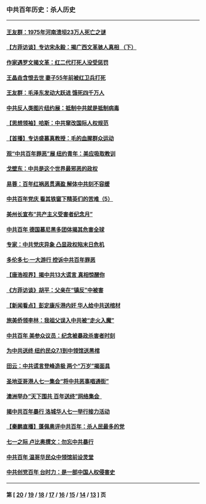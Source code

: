 ### 中共百年历史：杀人历史
---
#### [王友群：1975年河南溃坝23万人死亡之谜](../../pages/nf1176106/n13231576.md?09210430) 
#### [【方菲访谈】专访宋永毅：揭广西文革骇人真相 （下）](../../pages/nf1176106/n13209074.md?09210430) 
#### [作家遇罗文揭文革：红二代打死人没受惩罚](../../pages/nf1176106/n13205254.md?09210430) 
#### [王晶垚含恨去世 妻子55年前被红卫兵打死](../../pages/nf1176106/n13203590.md?09210430) 
#### [王友群：毛泽东发动大跃进 饿死四千万人](../../pages/nf1176106/n13177158.md?09210430) 
#### [中共反人类图片纽约展：抵制中共就是抵制病毒](../../pages/nf1176106/n13115371.md?09210430) 
#### [【思想领袖】哈斯：中共窜改国际人权规范](../../pages/nf1176106/n13053647.md?09210430) 
#### [【首播】专访盛慕真教授：毛的血腥群众运动](../../pages/nf1176106/n13091782.md?09210430) 
#### [观“中共百年罪恶”展 纽约青年：美应吸取教训](../../pages/nf1176106/n13085246.md?09210430) 
#### [戈壁东：中共是这个世界最邪恶的政权](../../pages/nf1176106/n13085641.md?09210430) 
#### [易蓉：百年红祸恶贯满盈 解体中共刻不容缓](../../pages/nf1176106/n13084455.md?09210430) 
#### [中共百年党庆 看其铁窗下精英们的苦难（5）](../../pages/nf1176106/n13076766.md?09210430) 
#### [美州长宣布“共产主义受害者纪念月”](../../pages/nf1176106/n13074024.md?09210430) 
#### [中共百年 德国慕尼黑多团体揭其危害全球](../../pages/nf1176106/n13068873.md?09210430) 
#### [专家：中共党庆异象 凸显政权陷末日危机](../../pages/nf1176106/n13067084.md?09210430) 
#### [多伦多七·一大游行 控诉中共百年罪恶](../../pages/nf1176106/n13062043.md?09210430) 
#### [【唐浩视界】揭中共13大谎言 真相惊醒你](../../pages/nf1176106/n13065208.md?09210430) 
#### [《方菲访谈》胡平：父亲在“镇反”中被害](../../pages/nf1176106/n13064114.md?09210430) 
#### [【新闻看点】彭定康斥港内奸 华人给中共送棺材](../../pages/nf1176106/n13064230.md?09210430) 
#### [旅美侨领李林：我祖父误入中共被“走火入魔”](../../pages/nf1176106/n13062777.md?09210430) 
#### [中共百年 美参众议员：纪念被暴政杀害者时刻](../../pages/nf1176106/n13063735.md?09210430) 
#### [为中共送终 纽约民众7.1到中领馆送黑棺](../../pages/nf1176106/n13062573.md?09210430) 
#### [田云：中共谎言登峰造极 两个“万岁”揭面具](../../pages/nf1176106/n13062013.md?09210430) 
#### [圣地亚哥港人七一集会“将中共恶事唱通街”](../../pages/nf1176106/n13062681.md?09210430) 
#### [澳洲举办“天下围共 百年送终”网络集会  ](../../pages/nf1176106/n13054366.md?09210430) 
#### [揭中共百年暴行 洛城华人七一举行接力活动](../../pages/nf1176106/n13061979.md?09210430) 
#### [【秦鹏直播】蓬佩奥评中共百年：杀人民最多的党](../../pages/nf1176106/n13061736.md?09210430) 
#### [七一之际 卢比奥撰文：勿忘中共暴行](../../pages/nf1176106/n13061044.md?09210430) 
#### [中共百年 温哥华民众中领馆前设灵堂](../../pages/nf1176106/n13061399.md?09210430) 
#### [中共创党百年 台时力：是一部中国人权侵害史](../../pages/nf1176106/n13060687.md?09210430) 

---
#### 第 [ [20](./20.md?09210430) / [19](./19.md?09210430) / [18](./18.md?09210430) / [17](./17.md?09210430) / [16](./16.md?09210430) / [15](./15.md?09210430) / [14](./14.md?09210430) / [13](./13.md?09210430) ] 页
